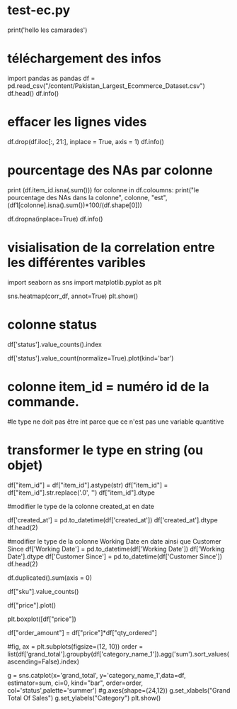 # test-ec.py
print('hello les camarades')

# téléchargement des infos
import pandas as pandas
df = pd.read_csv("/content/Pakistan_Largest_Ecommerce_Dataset.csv") 
df.head()
df.info()

# effacer les lignes vides
df.drop(df.iloc[:, 21:], inplace = True, axis = 1) 
df.info()

# pourcentage des NAs par colonne
print (df.item_id.isna(.sum()))
for colonne in df.coloumns:
    print("le pourcentage des NAs dans la colonne", colonne, "est", (df1[colonne].isna().sum())*100/(df.shape[0]))

df.dropna(inplace=True)
df.info()




# visialisation de la correlation entre les différentes varibles

import seaborn as sns
import matplotlib.pyplot as plt 

sns.heatmap(corr_df, annot=True)
plt.show()



    
# colonne status
df['status'].value_counts().index


df['status'].value_count(normalize=True).plot(kind='bar')



# colonne item_id = numéro id de la commande. 
#le type ne doit pas être int parce que ce n'est pas une variable quantitive
# transformer le type en string (ou objet)


df["item_id"] = df["item_id"].astype(str)
df["item_id"] = df["item_id"].str.replace('.0', '')
df["item_id"].dtype



#modifier le type de la colonne created_at en date 

df['created_at'] = pd.to_datetime(df['created_at'])
df['created_at'].dtype
df.head(2)


#modifier le type de la colonne Working Date en date ainsi que Customer Since
df['Working Date'] = pd.to_datetime(df['Working Date'])
df['Working Date'].dtype
df['Customer Since'] = pd.to_datetime(df['Customer Since'])
df.head(2)



df.duplicated().sum(axis = 0)




df["sku"].value_counts()


df["price"].plot()

plt.boxplot([df["price"])

df["order_amount"] = df["price"]*df["qty_ordered"]







#fig, ax = plt.subplots(figsize=(12, 10))
order = list(df['grand_total'].groupby(df['category_name_1']).agg('sum').sort_values(ascending=False).index)


g = sns.catplot(x='grand_total', y='category_name_1',data=df, estimator=sum, ci=0, kind="bar", order=order, col='status',palette='summer')
#g.axes(shape=(24,12))
g.set_xlabels("Grand Total Of Sales")
g.set_ylabels("Category")
plt.show()
